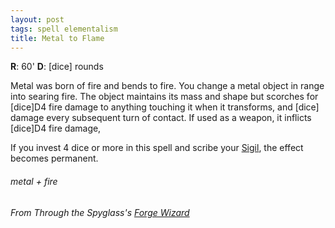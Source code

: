 ```yaml
---
layout: post
tags: spell elementalism
title: Metal to Flame
---
```

**R**: 60'  **D**: [dice] rounds

Metal was born of fire and bends to fire. You change a metal object in range into searing fire. The object maintains its mass and shape but scorches for [dice]D4 fire damage to anything touching it when it transforms, and [dice] damage every subsequent turn of contact. If used as a weapon, it inflicts [dice]D4 fire damage,

If you invest 4 dice or more in this spell and scribe your [Sigil](https://saltygoo.github.io/spells/#lexicon), the effect becomes permanent.

###### metal + fire
###### From Through the Spyglass's [Forge Wizard](http://journeyintotheweird.blogspot.com/2018/09/glog-class-forge-wizard.html)
